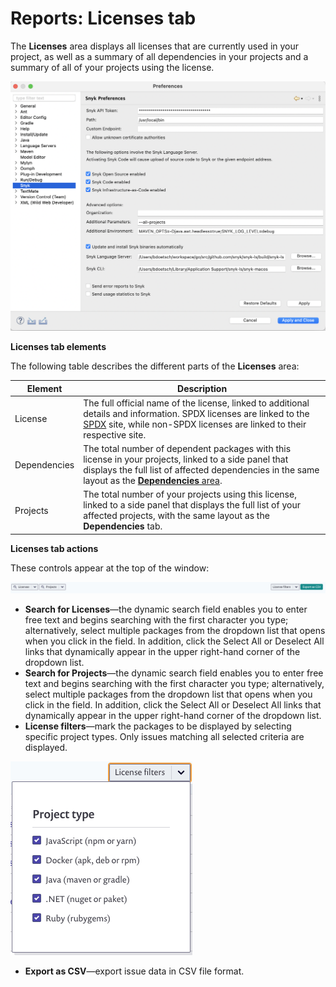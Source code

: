 # Reports: Licenses tab

The **Licenses** area displays all licenses that are currently used in your project, as well as a summary of all dependencies in your projects and a summary of all of your projects using the license.

![](<../../../../.gitbook/assets/image (3) (1) (2) (1).png>)

**Licenses tab elements**

The following table describes the different parts of the **Licenses** area:

| **Element**  | **Description**                                                                                                                                                                                                                                                    |
| ------------ | ------------------------------------------------------------------------------------------------------------------------------------------------------------------------------------------------------------------------------------------------------------------ |
| License      | The full official name of the license, linked to additional details and information. SPDX licenses are linked to the [SPDX](https://spdx.org/) site, while non-SPDX licenses are linked to their respective site.                                                  |
| Dependencies | The total number of dependent packages with this license in your projects, linked to a side panel that displays the full list of affected dependencies in the same layout as the [**Dependencies** area](https://snyk.io/?post\_type=docs\&p=12382\&preview=true). |
| Projects     | The total number of your projects using this license, linked to a side panel that displays the full list of your affected projects, with the same layout as the **Dependencies** tab.                                                                              |

**Licenses tab actions**

These controls appear at the top of the window:

![](../../../../.gitbook/assets/uuid-8399334e-74b7-0649-d55c-e0ddecb54272-en.png)

* **Search for Licenses**—the dynamic search field enables you to enter free text and begins searching with the first character you type; alternatively, select multiple packages from the dropdown list that opens when you click in the field. In addition, click the Select All or Deselect All links that dynamically appear in the upper right-hand corner of the dropdown list.
* **Search for Projects**—the dynamic search field enables you to enter free text and begins searching with the first character you type; alternatively, select multiple packages from the dropdown list that opens when you click in the field. In addition, click the Select All or Deselect All links that dynamically appear in the upper right-hand corner of the dropdown list.
* **License filters**—mark the packages to be displayed by selecting specific project types. Only issues matching all selected criteria are displayed.

![](../../../../.gitbook/assets/uuid-53b0da21-ca9b-a04c-354a-97219ae7c05b-en-1-.png)

* **Export as CSV**—export issue data in CSV file format.
